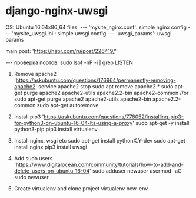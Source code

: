 # django-nginx-uwsgi

OS: Ubuntu 16.04x86_64
files:
---   'mysite_nginx.conf': simple nginx config
---   'mysite_uwsgi.ini': simple uwsgi config
---   'uwsgi_params': uwsgi params



main post: 'https://habr.com/ru/post/226419/'

--- проверка портов: sudo lsof -nP -i | grep LISTEN


1. Remove apache2 'https://askubuntu.com/questions/176964/permanently-removing-apache2'
    service apache2 stop
    sudo apt remove apache2.*
    sudo apt-get purge apache2 apache2-utils apache2.2-bin apache2-common
        //or
    sudo apt-get purge apache2 apache2-utils apache2-bin apache2.2-common
    sudo apt-get autoremove


2. Install pip3 'https://askubuntu.com/questions/778052/installing-pip3-for-python3-on-ubuntu-16-04-lts-using-a-proxy'
    sudo apt-get -y install python3-pip
    pip3 install virtualenv


3. Install nginx, wsgi etc
    sudo apt-get install pythonX.Y-dev
    sudo apt-get install nginx
    pip3 install uwsgi


4. Add sudo users 'https://www.digitalocean.com/community/tutorials/how-to-add-and-delete-users-on-ubuntu-16-04'
    sudo adduser newuser
    usermod -aG sudo newuser


5. Create virtualenv and clone project
    virtualenv new-env

